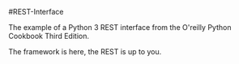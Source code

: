 #REST-Interface 

The example of a Python 3 REST interface from the 
O'reilly Python Cookbook Third Edition. 

The framework is here, the REST is up to you.


